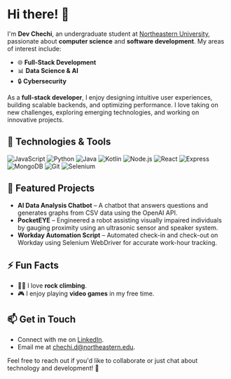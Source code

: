 # Hi there! 👋  

I'm **Dev Chechi**, an undergraduate student at [Northeastern University](https://www.northeastern.edu/), passionate about **computer science** and **software development**. My areas of interest include:  

- 🌐 **Full-Stack Development**  
- 📊 **Data Science & AI**  
- 🔒 **Cybersecurity**  

As a **full-stack developer**, I enjoy designing intuitive user experiences, building scalable backends, and optimizing performance. I love taking on new challenges, exploring emerging technologies, and working on innovative projects.  

## 🔧 Technologies & Tools  

![JavaScript](https://img.shields.io/badge/-JavaScript-F7DF1E?style=flat&logo=javascript&logoColor=black)  ![Python](https://img.shields.io/badge/-Python-3776AB?style=flat&logo=python&logoColor=white)  ![Java](https://img.shields.io/badge/-Java-007396?style=flat&logo=java&logoColor=white)  ![Kotlin](https://img.shields.io/badge/-Kotlin-0095D5?style=flat&logo=kotlin&logoColor=white)  ![Node.js](https://img.shields.io/badge/-Node.js-339933?style=flat&logo=node.js&logoColor=white)  ![React](https://img.shields.io/badge/-React-61DAFB?style=flat&logo=react&logoColor=black)  ![Express](https://img.shields.io/badge/-Express-000000?style=flat&logo=express&logoColor=white)  ![MongoDB](https://img.shields.io/badge/-MongoDB-47A248?style=flat&logo=mongodb&logoColor=white)  ![Git](https://img.shields.io/badge/-Git-F05032?style=flat&logo=git&logoColor=white)  ![Selenium](https://img.shields.io/badge/-Selenium-43B02A?style=flat&logo=selenium&logoColor=white)  

## 🚀 Featured Projects  

- **AI Data Analysis Chatbot** – A chatbot that answers questions and generates graphs from CSV data using the OpenAI API.  
- **PocketEYE** – Engineered a robot assisting visually impaired individuals by gauging proximity using an ultrasonic sensor and speaker system.  
- **Workday Automation Script** – Automated check-in and check-out on Workday using Selenium WebDriver for accurate work-hour tracking.  

## ⚡ Fun Facts  

- 🧗‍♂️ I love **rock climbing**.  
- 🎮 I enjoy playing **video games** in my free time.  

## 📫 Get in Touch  

- Connect with me on [LinkedIn](https://www.linkedin.com/in/devmchechi/).  
- Email me at <chechi.d@northeastern.edu>.  

Feel free to reach out if you'd like to collaborate or just chat about technology and development! 🚀  
